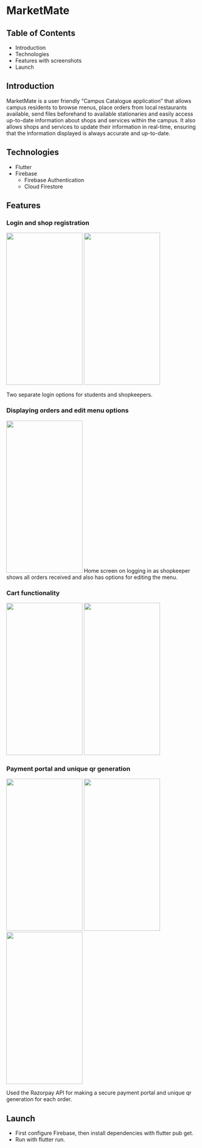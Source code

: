 # MarketMate

## Table of Contents
 * Introduction
 * Technologies
 * Features with screenshots
 * Launch

## Introduction

MarketMate is a user friendly “Campus Catalogue application” that allows campus residents to browse menus, place orders from local restaurants available, send files beforehand to available stationaries and easily access up-to-date information about shops and services within the campus. It also allows shops and services to update their information in real-time, ensuring that the information displayed is always accurate and up-to-date.

## Technologies

  * Flutter
  * Firebase
      * Firebase Authentication
      * Cloud Firestore

## Features

### Login and shop registration

<img src="https://github.com/mit-riya/kriti/assets/95142933/a05ec20e-ec95-481c-875a-f3d8bf416cc0" width="200" height="400">
<img src="https://github.com/mit-riya/kriti/assets/95142933/0b2d1d56-099d-4263-b522-8db336475418" width="200" height="400">

Two separate login options for students and shopkeepers.
  
### Displaying orders and edit menu options

<img src="https://github.com/mit-riya/kriti/assets/95142933/4ddaa79a-6acd-4ba4-918f-a9e1f49caf1c" width="200" height="400">
Home screen on logging in as shopkeeper shows all orders received and also has options for editing the menu.

### Cart functionality

<img src="https://github.com/mit-riya/kriti/assets/95142933/406fa866-794f-4972-9dd4-1d859b6b61e8" width="200" height="400">
<img src="https://github.com/mit-riya/kriti/assets/95142933/bd234c2d-2026-4b7a-9a5c-4d037a09d9a5" width="200" height="400">

### Payment portal and unique qr generation

<img src="https://github.com/mit-riya/kriti/assets/95142933/892d37da-502d-4aad-9ebb-2d46d676764a" width="200" height="400">
<img src="https://github.com/mit-riya/kriti/assets/95142933/941bb0cf-547f-4b11-a0cb-a550557dfeae" width="200" height="400">
<img src="https://github.com/mit-riya/kriti/assets/95142933/a40d3e92-8ec1-4580-bdee-393ae79ac285" width="200" height="400">

Used the Razorpay API for making a secure payment portal and unique qr generation for each order.

## Launch

 * First configure Firebase, then install dependencies with flutter pub get.
 * Run with flutter run.

